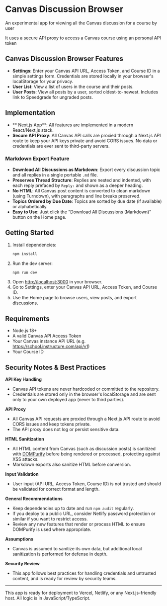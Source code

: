 # Canvas Discussion Browser

An experimental app for viewing all the Canvas discussion for a course by user 

It uses a secure API proxy to access a Canvas course using an personal API token

## Canvas Discussion Browser Features

- **Settings**: Enter your Canvas API URL, Access Token, and Course ID in a simple settings form. Credentials are stored locally in your browser's localStorage for your privacy.
- **User List**: View a list of users in the course and their posts.
- **User Posts**: View all posts by a user, sorted oldest-to-newest. Includes link to Speedgrade for ungraded posts.

## Implementation

- ** Next.js App**: All features are implemented in a modern React/Next.js stack.
- **Secure API Proxy**: All Canvas API calls are proxied through a Next.js API route to keep your API keys private and avoid CORS issues. No data or credentials are ever sent to third-party servers.

### Markdown Export Feature

- **Download All Discussions as Markdown**: Export every discussion topic and all replies in a single portable `.md` file.
- **Preserves Thread Structure**: Replies are nested and indented, with each reply prefaced by `Reply:` and shown as a deeper heading.
- **No HTML**: All Canvas post content is converted to clean markdown (using Turndown), with paragraphs and line breaks preserved.
- **Topics Ordered by Due Date**: Topics are sorted by due date (if available) or alphabetically.
- **Easy to Use**: Just click the "Download All Discussions (Markdown)" button on the Home page.

## Getting Started

1. Install dependencies:
   ```bash
   npm install
   ```
2. Run the dev server:
   ```bash
   npm run dev
   ```
3. Open [http://localhost:3000](http://localhost:3000) in your browser.
4. Go to Settings, enter your Canvas API URL, Access Token, and Course ID.
5. Use the Home page to browse users, view posts, and export discussions.

## Requirements
- Node.js 18+
- A valid Canvas API Access Token
- Your Canvas instance API URL (e.g. https://school.instructure.com/api/v1)
- Your Course ID

## Security Notes & Best Practices

**API Key Handling**
- Canvas API tokens are never hardcoded or committed to the repository.
- Credentials are stored only in the browser's localStorage and are sent only to your own deployed app (never to third parties).

**API Proxy**
- All Canvas API requests are proxied through a Next.js API route to avoid CORS issues and keep tokens private.
- The API proxy does not log or persist sensitive data.

**HTML Sanitization**
- All HTML content from Canvas (such as discussion posts) is sanitized with [DOMPurify](https://github.com/cure53/DOMPurify) before being rendered or processed, protecting against XSS attacks.
- Markdown exports also sanitize HTML before conversion.

**Input Validation**
- User input (API URL, Access Token, Course ID) is not trusted and should be validated for correct format and length.

**General Recommendations**
- Keep dependencies up to date and run `npm audit` regularly.
- If you deploy to a public URL, consider Netlify password protection or similar if you want to restrict access.
- Review any new features that render or process HTML to ensure DOMPurify is used where appropriate.

**Assumptions**
- Canvas is assumed to sanitize its own data, but additional local sanitization is performed for defense in depth.

**Security Review**
- This app follows best practices for handling credentials and untrusted content, and is ready for review by security teams.

---

This app is ready for deployment to Vercel, Netlify, or any Next.js-friendly host. All logic is in JavaScript/TypeScript.